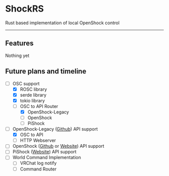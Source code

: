 # ShockRS
Rust based implementation of local OpenShock control

***

## Features
Nothing yet

## Future plans and timeline
- [ ] OSC support
  * [x] ROSC library
  * [x] serde library
  * [x] tokio library
  * [ ] OSC to API Router
    * [x] OpenShock-Legacy
    * [ ] OpenShock
    * [ ] PiShock
- [ ] OpenShock-Legacy ([Github](https://github.com/nullstalgia/OpenShock-ESP-Legacy)) API support<br>
  * [x] OSC to API
  * [ ] HTTP Webserver 
- [ ] OpenShock ([Github](https://github.com/OpenShock/Firmware) or [Website](openshock.org)) API support<br>
- [ ] PiShock ([Website](pishock.com)) API support
- [ ] World Command Implementation
  * [ ] VRChat log notify
  * [ ] Command Router
